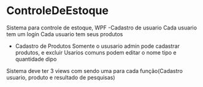 # ControleDeEstoque
Sistema para controle de estoque, WPF
-Cadastro de usuario
	Cada usuario tem um login
	Cada usuario tem seus produtos

- Cadastro de Produtos 
	Somente o ususario admin pode cadastrar produtos, e excluir
	Usarios comuns podem editar o nome tipo e quantidade dipo

Sistema deve ter 3 views com sendo uma para cada função(Cadastro usuario, produto e resultado de pesquisas)
